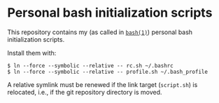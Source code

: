 # Personal bash initialization scripts

This repository contains my (as called in [`bash(1)`](https://man.archlinux.org/man/bash.1)) personal bash initialization scripts.

Install them with:

```
$ ln --force --symbolic --relative -- rc.sh ~/.bashrc
$ ln --force --symbolic --relative -- profile.sh ~/.bash_profile
```

A relative symlink must be renewed if the link target (`script.sh`) is relocated, i.e., if the git repository directory is moved.
